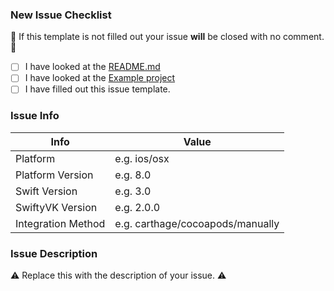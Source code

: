 ### New Issue Checklist

🚫 If this template is not filled out your issue **will** be closed with no comment. 🚫

* [ ] I have looked at the [README.md](./README.md)
* [ ] I have looked at the [Example project](./Example)
* [ ] I have filled out this issue template.

### Issue Info

 Info                    | Value                               |
-------------------------|-------------------------------------|
 Platform                | e.g. ios/osx
 Platform Version        | e.g. 8.0
  Swift Version         | e.g. 3.0
 SwiftyVK Version         | e.g. 2.0.0
 Integration Method      | e.g. carthage/cocoapods/manually
 
### Issue Description

⚠️ Replace this with the description of your issue. ⚠️ 
